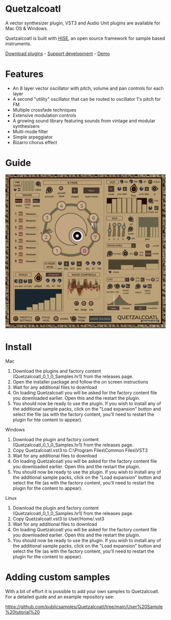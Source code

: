 # Quetzalcoatl

A vector synthesizer plugin, VST3 and Audio Unit plugins are available for Mac OS & Windows. 


Quetzalcoatl is built with [HISE](http://hise.audio), an open source framework for sample based instruments. 

[Download plugins](https://github.com/publicsamples/Quetzalcoatl/releases) - [Support development](https://modularsamples.gumroad.com/l/lybce) - [Demo](https://www.youtube.com/watch?v=gIRgUi0J35Y)

  

# Features 

- An 8 layer vector oscillator with pitch, volume and pan controls for each layer
- A second "utility" oscillator that can be routed to oscillator 1's pitch for FM
- Multiple crossfade techniques
- Extensive modulation controls 
- A growing sound library featuring sounds from vintage and modular synthesisers 
- Multi-mode filter 
- Simple arpeggiator
- Bizarro chorus effect

# Guide

![Quetzalcoatl](https://raw.githubusercontent.com/publicsamples/Quetzalcoatl/main/Quetzalcoatl.png)


# Install

Mac

1. Download the plugins and factory content (Quetzalcoatl_0_1_0_Samples.hr1) from the releases page.
2. Open the installer package and follow the on screen instructions 
3. Wait for any additional files to download
4.  On loading Quetzalcoatl you will be asked for the factory content file you downloaded earlier. Open this and the restart the plugin.
5. You should now be ready to use the plugin. If you wish to install any of the additional sample packs, click on the "Load expansion" button and select the file (as with the factory content, you'll need to restart the plugin for hte content to appear).

Windows

1. Download the plugin and factory content (Quetzalcoatl_0_1_0_Samples.hr1) from the releases page.
2. Copy Quetzalcoatl.vst3 to C:\Program Files\Common Files\VST3
3. Wait for any additional files to download
4. On loading Quetzalcoatl you will be asked for the factory content file you downloaded earlier. Open this and the restart the plugin.
5. You should now be ready to use the plugin. If you wish to install any of the additional sample packs, click on the "Load expansion" button and select the file (as with the factory content, you'll need to restart the plugin for the content to appear).

Linux

1. Download the plugin and factory content (Quetzalcoatl_0_1_0_Samples.hr1) from the releases page.
2. Copy Quetzalcoatl.vst3 to User/Home/.vst3
3. Wait for any additional files to download
4. On loading Quetzalcoatl you will be asked for the factory content file you downloaded earlier. Open this and the restart the plugin.
5. You should now be ready to use the plugin. If you wish to install any of the additional sample packs, click on the "Load expansion" button and select the file (as with the factory content, you'll need to restart the plugin for the content to appear).



# Adding custom samples

With a bit of effort it is possible to add your own samples to Quetzalcoatl. For a detailed guide and an example repository see:
  
https://github.com/publicsamples/Quetzalcoatl/tree/main/User%20Sample%20tutorial%20

